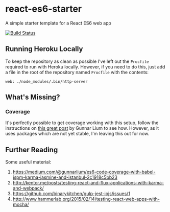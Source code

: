 # react-es6-starter

A simple starter template for a React ES6 web app

[![Build Status](https://travis-ci.org/dwmkerr/react-es6-starter.svg?branch=master)](https://travis-ci.org/dwmkerr/react-es6-starter)

## Running Heroku Locally

To keep the repository as clean as possible I've left out the `Procfile`
required to run with Heroku locally. However, if you need to do this, just
add a file in the root of the repository named `Procfile` with the contents:

```
web: ./node_modules/.bin/http-server
```

## What's Missing?

### Coverage

It's perfectly possible to get coverage working with this setup, follow the 
instructions on [this great post](https://medium.com/@gunnarlium/es6-code-coverage-with-babel-jspm-karma-jasmine-and-istanbul-2c1918c5bb23)
by Gunnar Lium to see how. However, as it uses packages which are not yet 
stable, I'm leaving this out for now. 

## Further Reading

Some useful material:

1. https://medium.com/@gunnarlium/es6-code-coverage-with-babel-jspm-karma-jasmine-and-istanbul-2c1918c5bb23
2. http://kentor.me/posts/testing-react-and-flux-applications-with-karma-and-webpack/
3. https://github.com/binarykitchen/gulp-jest-iojs/issues/1
4. http://www.hammerlab.org/2015/02/14/testing-react-web-apps-with-mocha/
